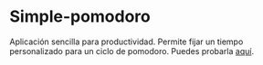 # Simple-pomodoro
Aplicación sencilla para productividad. Permite fijar un tiempo personalizado para un ciclo de pomodoro.
Puedes probarla [aquí](https://im-tower.github.io/simple-pomodoro/).
